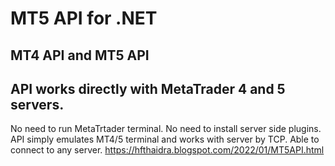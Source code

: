 #  MT5 API for .NET
## MT4 API and MT5 API
## API works directly with MetaTrader 4 and 5 servers.
No need to run MetaTrtader terminal. No need to install server side plugins. API simply emulates MT4/5 terminal and works with server by TCP. Able to connect to any server.
https://hfthaidra.blogspot.com/2022/01/MT5API.html
